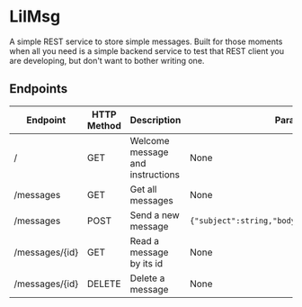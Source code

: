 # LilMsg

A simple REST service to store simple messages. Built for those moments when all you need is a simple backend service to test that REST client you are developing, but don't want to bother writing one.

## Endpoints

Endpoint | HTTP Method | Description | Parameters
------------ | ------------------| --------------- | ------------
/ | GET | Welcome message and instructions | None
/messages | GET | Get all messages | None
/messages | POST | Send a new message  |`{"subject":string,"body":string,"sender":string}`
/messages/{id} | GET | Read a message by its id| None 
/messages/{id} | DELETE | Delete a message | None


